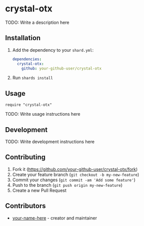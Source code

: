 # crystal-otx

TODO: Write a description here

## Installation

1. Add the dependency to your `shard.yml`:

   ```yaml
   dependencies:
     crystal-otx:
       github: your-github-user/crystal-otx
   ```

2. Run `shards install`

## Usage

```crystal
require "crystal-otx"
```

TODO: Write usage instructions here

## Development

TODO: Write development instructions here

## Contributing

1. Fork it (<https://github.com/your-github-user/crystal-otx/fork>)
2. Create your feature branch (`git checkout -b my-new-feature`)
3. Commit your changes (`git commit -am 'Add some feature'`)
4. Push to the branch (`git push origin my-new-feature`)
5. Create a new Pull Request

## Contributors

- [your-name-here](https://github.com/your-github-user) - creator and maintainer
